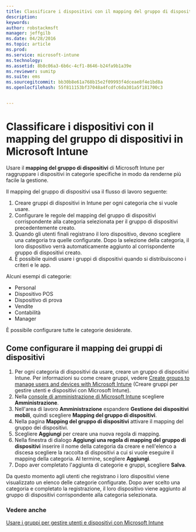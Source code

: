 ```yaml
---
title: Classificare i dispositivi con il mapping del gruppo di dispositivi | Microsoft Intune
description: 
keywords: 
author: robstackmsft
manager: jeffgilb
ms.date: 04/28/2016
ms.topic: article
ms.prod: 
ms.service: microsoft-intune
ms.technology: 
ms.assetid: 8b8c06a3-6b6c-4cf1-8646-b24fa9b1a39e
ms.reviewer: sumitp
ms.suite: ems
ms.sourcegitcommit: bb30b8e61a768b15e2f09993f4dceae8f4e1bd8a
ms.openlocfilehash: 55f811153bf37048a4fcdfc6da301a5f181700c3


---
```


# Classificare i dispositivi con il mapping del gruppo di dispositivi in Microsoft Intune
Usare il **mapping del gruppo di dispositivi** di Microsoft Intune per raggruppare i dispositivi in categorie specifiche in modo da renderne più facile la gestione. 

Il mapping del gruppo di dispositivi usa il flusso di lavoro seguente:
1. Creare gruppi di dispositivi in Intune per ogni categoria che si vuole usare.
2. Configurare le regole del mapping del gruppo di dispositivi corrispondente alla categoria selezionata per il gruppo di dispositivi precedentemente creato.
3. Quando gli utenti finali registrano il loro dispositivo, devono scegliere una categoria tra quelle configurate. Dopo la selezione della categoria, il loro dispositivo verrà automaticamente aggiunto al corrispondente gruppo di dispositivi creato.
4. È possibile quindi usare i gruppi di dispositivi quando si distribuiscono i criteri e le app.

Alcuni esempi di categorie:
* Personal
* Dispositivo POS
* Dispositivo di prova
* Vendite
* Contabilità
* Manager

È possibile configurare tutte le categorie desiderate.

## Come configurare il mapping dei gruppi di dispositivi
1. Per ogni categoria di dispositivi da usare, creare un gruppo di dispositivi Intune. Per informazioni su come creare gruppi, vedere [Create groups to manage users and devices with Microsoft Intune](use-groups-to-manage-users-and-devices-with-microsoft-intune.md) (Creare gruppi per gestire utenti e dispositivi con Microsoft Intune).
2. Nella [console di amministrazione di Microsoft Intune](https://manage.microsoft.com) scegliere **Amministrazione**.
3. Nell'area di lavoro **Amministrazione** espandere **Gestione dei dispositivi mobili**, quindi scegliere **Mapping del gruppo di dispositivi**.
4. Nella pagina **Mapping del gruppo di dispositivi** attivare il mapping del gruppo dei dispositivi.
5. Scegliere **Aggiungi** per creare una nuova regola di mapping.
6. Nella finestra di dialogo **Aggiungi una regola di mapping del gruppo di dispositivi** inserire il nome della categoria da creare e nell'elenco a discesa scegliere la raccolta di dispositivi a cui si vuole eseguire il mapping della categoria. Al termine, scegliere **Aggiungi**.
7. Dopo aver completato l'aggiunta di categorie e gruppi, scegliere **Salva**.

Da questo momento agli utenti che registrano i loro dispositivi viene visualizzato un elenco delle categorie configurate. Dopo aver scelto una categoria e completato la registrazione, il loro dispositivo viene aggiunto al gruppo di dispositivi corrispondente alla categoria selezionata.

### Vedere anche
[Usare i gruppi per gestire utenti e dispositivi con Microsoft Intune](use-groups-to-manage-users-and-devices-with-microsoft-intune.md)


<!--HONumber=Jun16_HO3-->


